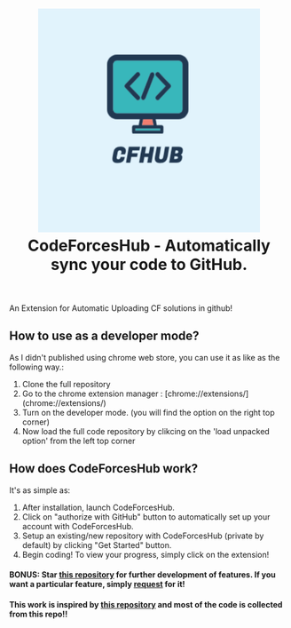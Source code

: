 <h1 align="center">
  <a href="https://standardjs.com"><img src="assets/thumbnail.png" alt="CodeForcesHub - Automatically sync your code to GitHub." width="400"></a>
  <br>
  CodeForcesHub - Automatically sync your code to GitHub.
  <br>
  <br>
</h1>

An Extension for Automatic Uploading CF solutions in github!

## How to use as a developer mode?

<p>As I didn't published using chrome web store, you can use it as like as the following way.:</p>
<ol>
  <li>Clone the full repository</li>
  <li>Go to the chrome extension manager : [chrome://extensions/](chrome://extensions/)</li>
  <li>Turn on the developer mode. (you will find the option on the right top corner)</li>
  <li>Now load the full code repository by clikcing on the 'load unpacked option' from the left top corner</li>
</ol>

## How does CodeForcesHub work?     

<p>It's as simple as:</p>
<ol>
  <li>After installation, launch CodeForcesHub.</li>
  <li>Click on "authorize with GitHub" button to automatically set up your account with CodeForcesHub.</li>
  <li>Setup an existing/new repository with CodeForcesHub (private by default) by clicking "Get Started" button.</li>
  <li>Begin coding! To view your progress, simply click on the extension!</li>
</ol>



#### BONUS: Star [this repository](https://github.com/mahbubcseju/CodeForcesHub) for further development of features. If you want a particular feature, simply [request](https://github.com/mahbubcseju/CodeForcesHub/labels/feature) for it!


#### This work is inspired by [this repository](https://github.com/QasimWani/LeetHub) and most of the code is collected from this repo!! 